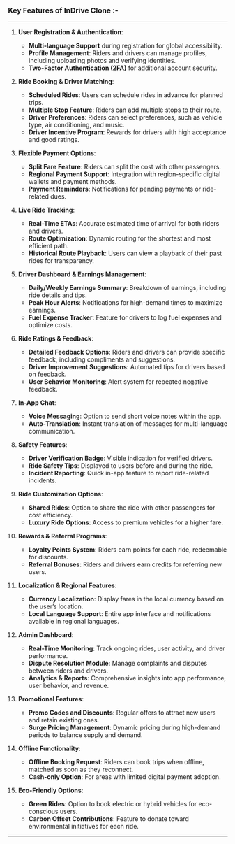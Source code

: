 

### **Key Features of InDrive Clone :-**  
---
1. **User Registration & Authentication**:  
   - **Multi-language Support** during registration for global accessibility.  
   - **Profile Management**: Riders and drivers can manage profiles, including uploading photos and verifying identities.  
   - **Two-Factor Authentication (2FA)** for additional account security.  

2. **Ride Booking & Driver Matching**:  
   - **Scheduled Rides**: Users can schedule rides in advance for planned trips.  
   - **Multiple Stop Feature**: Riders can add multiple stops to their route.  
   - **Driver Preferences**: Riders can select preferences, such as vehicle type, air conditioning, and music.  
   - **Driver Incentive Program**: Rewards for drivers with high acceptance and good ratings.  

3. **Flexible Payment Options**:  
   - **Split Fare Feature**: Riders can split the cost with other passengers.  
   - **Regional Payment Support**: Integration with region-specific digital wallets and payment methods.  
   - **Payment Reminders**: Notifications for pending payments or ride-related dues.  

4. **Live Ride Tracking**:  
   - **Real-Time ETAs**: Accurate estimated time of arrival for both riders and drivers.  
   - **Route Optimization**: Dynamic routing for the shortest and most efficient path.  
   - **Historical Route Playback**: Users can view a playback of their past rides for transparency.  

5. **Driver Dashboard & Earnings Management**:  
   - **Daily/Weekly Earnings Summary**: Breakdown of earnings, including ride details and tips.  
   - **Peak Hour Alerts**: Notifications for high-demand times to maximize earnings.  
   - **Fuel Expense Tracker**: Feature for drivers to log fuel expenses and optimize costs.  

6. **Ride Ratings & Feedback**:  
   - **Detailed Feedback Options**: Riders and drivers can provide specific feedback, including compliments and suggestions.  
   - **Driver Improvement Suggestions**: Automated tips for drivers based on feedback.  
   - **User Behavior Monitoring**: Alert system for repeated negative feedback.  

7. **In-App Chat**:  
   - **Voice Messaging**: Option to send short voice notes within the app.  
   - **Auto-Translation**: Instant translation of messages for multi-language communication.  

8. **Safety Features**:  
   - **Driver Verification Badge**: Visible indication for verified drivers.  
   - **Ride Safety Tips**: Displayed to users before and during the ride.  
   - **Incident Reporting**: Quick in-app feature to report ride-related incidents.  

9. **Ride Customization Options**:  
   - **Shared Rides**: Option to share the ride with other passengers for cost efficiency.  
   - **Luxury Ride Options**: Access to premium vehicles for a higher fare.  

10. **Rewards & Referral Programs**:  
    - **Loyalty Points System**: Riders earn points for each ride, redeemable for discounts.  
    - **Referral Bonuses**: Riders and drivers earn credits for referring new users.  

11. **Localization & Regional Features**:  
    - **Currency Localization**: Display fares in the local currency based on the user’s location.  
    - **Local Language Support**: Entire app interface and notifications available in regional languages.  

12. **Admin Dashboard**:  
    - **Real-Time Monitoring**: Track ongoing rides, user activity, and driver performance.  
    - **Dispute Resolution Module**: Manage complaints and disputes between riders and drivers.  
    - **Analytics & Reports**: Comprehensive insights into app performance, user behavior, and revenue.  

13. **Promotional Features**:  
    - **Promo Codes and Discounts**: Regular offers to attract new users and retain existing ones.  
    - **Surge Pricing Management**: Dynamic pricing during high-demand periods to balance supply and demand.  

14. **Offline Functionality**:  
    - **Offline Booking Request**: Riders can book trips when offline, matched as soon as they reconnect.  
    - **Cash-only Option**: For areas with limited digital payment adoption.  

15. **Eco-Friendly Options**:  
    - **Green Rides**: Option to book electric or hybrid vehicles for eco-conscious users.  
    - **Carbon Offset Contributions**: Feature to donate toward environmental initiatives for each ride.  

---  
